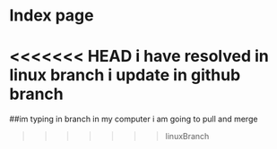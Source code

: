 # Index page
<<<<<<< HEAD
i have resolved in linux branch
i update in github branch
=======
##im typing in branch in my computer
i am going to pull and merge 
>>>>>>> linuxBranch

